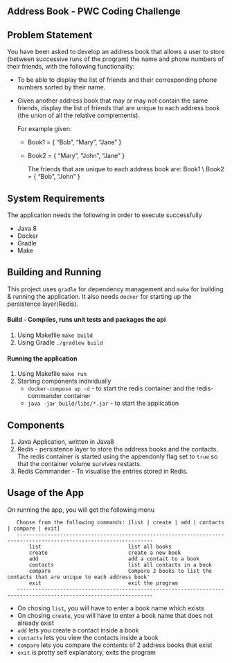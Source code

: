 Address Book - PWC Coding Challenge
---
## Problem Statement

You have been asked to develop an address book that allows a user to store (between
successive runs of the program) the name and phone numbers of their friends, with the
following functionality:
- To be able to display the list of friends and their corresponding phone numbers sorted
by their name.
- Given another address book that may or may not contain the same friends, display the
list of friends that are unique to each address book (the union of all the relative
complements). 

    For example given:
    - Book1 = { “Bob”, “Mary”, “Jane” }
    - Book2 = { “Mary”, “John”, “Jane” }

        The friends that are unique to each address book are: Book1 \ Book2 = { “Bob”, “John” }


## System Requirements
The application needs the following in order to execute successfully
- Java 8
- Docker
- Gradle
- Make

## Building and Running

This project uses `gradle` for dependency management and `make` for building & running the application. It also needs `docker` for starting up the persistence layer(Redis).
 
#### Build - Compiles, runs unit tests and packages the api
1. Using Makefile `make build`
2. Using Gradle `./gradlew build`

#### Running the application
1. Using Makefile `make run`
2. Starting components individually
    * `docker-compose up -d` - to start the redis container and the redis-commander container 
    * `java -jar build/libs/*.jar` - to start the application

## Components

1. Java Application, written in Java8
2. Redis - persistence layer to store the address books and the contacts. The redis container is started using the appendonly flag set to `true` so that the container volume survives restarts.
3. Redis Commander - To visualise the entries stored in Redis.

## Usage of the App

On running the app, you will get the following menu

```Address Book Main Menu
   Choose from the following commands: [list | create | add | contacts | compare | exit]
   ------------------------------------------------------------------------------------------------------------------
       list                            list all books
       create                          create a new book
       add                             add a contact to a book
       contacts                        list all contacts in a book
       compare                         Compare 2 books to list the contacts that are unique to each address book'
       exit                            exit the program
   ------------------------------------------------------------------------------------------------------------------
```

- On chosing `list`, you will have to enter a book name which exists
- On chosing `create`, you will have to enter a book name that does not already exist
- `add` lets you create a contact inside a book
- `contacts` lets you view the contacts inside a book
- `compare` lets you compare the contents of 2 address books that exist
- `exit` is pretty self explanatory, exits the program
